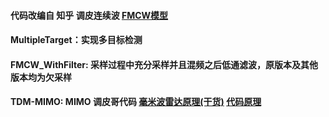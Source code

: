 #### 代码改编自  知乎 调皮连续波 [FMCW模型](https://zhuanlan.zhihu.com/p/508764579)  
#### MultipleTarget：实现多目标检测
#### FMCW_WithFilter: 采样过程中充分采样并且混频之后低通滤波，原版本及其他版本均为欠采样  
#### TDM-MIMO: MIMO 调皮哥代码 [毫米波雷达原理(干货)](https://zhuanlan.zhihu.com/p/510398532)    [代码原理](https://zhuanlan.zhihu.com/p/576353487)
